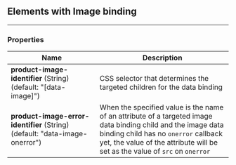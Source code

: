 ## Elements with Image binding
___
### Properties
| Name | Description |
| ---- | ----------- |
| **product-image-identifier**&nbsp;(String) (default: "[data-image]") | CSS selector that determines the targeted children for the data binding |
| **product-image-error-identifier**&nbsp;(String) (default: "data-image-onerror") | When the specified value is the name of an attribute of a targeted image data binding child and the image data binding child has no `onerror` callback yet, the value of the attribute will be set as the value of `src` on `onerror` |
